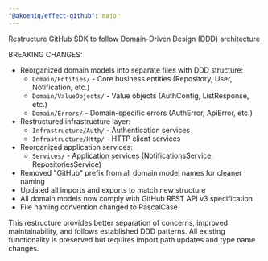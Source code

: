 ```yaml
---
"@akoenig/effect-github": major
---
```


Restructure GitHub SDK to follow Domain-Driven Design (DDD) architecture

BREAKING CHANGES:
- Reorganized domain models into separate files with DDD structure:
  - `Domain/Entities/` - Core business entities (Repository, User, Notification, etc.)
  - `Domain/ValueObjects/` - Value objects (AuthConfig, ListResponse, etc.)
  - `Domain/Errors/` - Domain-specific errors (AuthError, ApiError, etc.)
- Restructured infrastructure layer:
  - `Infrastructure/Auth/` - Authentication services
  - `Infrastructure/Http/` - HTTP client services
- Reorganized application services:
  - `Services/` - Application services (NotificationsService, RepositoriesService)
- Removed "GitHub" prefix from all domain model names for cleaner naming
- Updated all imports and exports to match new structure
- All domain models now comply with GitHub REST API v3 specification
- File naming convention changed to PascalCase

This restructure provides better separation of concerns, improved maintainability, and follows established DDD patterns. All existing functionality is preserved but requires import path updates and type name changes.